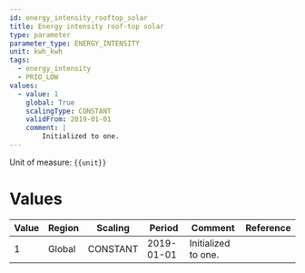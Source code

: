 ```yaml
---
id: energy_intensity_rooftop_solar
title: Energy intensity roof-top solar
type: parameter
parameter_type: ENERGY_INTENSITY
unit: kwh_kwh
tags:
  - energy_intensity
  - PRIO_LOW
values:
  - value: 1
    global: True
    scalingType: CONSTANT
    validFrom: 2019-01-01
    comment: |
        Initialized to one.
---
```



Unit of measure: `{{unit}}`


# Values


| Value | Region | Scaling | Period | Comment | Reference |
|-------|--------|---------|--------|---------|-----------|
| 1 | Global | CONSTANT | 2019-01-01 | Initialized to one. |  |


